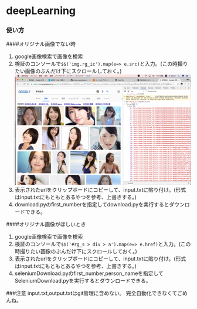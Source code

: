 # deepLearning

### 使い方
####オリジナル画像でない時
1. google画像検索で画像を検索
2. 検証のコンソールで`$$('img.rg_ic').map(e=> e.src)`と入力。(この時撮りたい画像のぶんだけ下にスクロールしておく。)　
![screenshot1](screenshot1.png "screenshot1")
3. 表示されたurlをクリップボードにコピーして、input.txtに貼り付け。(形式はinput.txtにもともとあるやつを参考、上書きする。)
4. download.pyのfirst_numberを指定してdownload.pyを実行するとダウンロードできる。

####オリジナル画像がほしいとき
1. google画像検索で画像を検索
2. 検証のコンソールで`$$('#rg_s > div > a').map(e=> e.href)`と入力。(この時撮りたい画像のぶんだけ下にスクロールしておく。)　
3. 表示されたurlをクリップボードにコピーして、input.txtに貼り付け。(形式はinput.txtにもともとあるやつを参考、上書きする。)
4. seleniumDownload.pyのfirst_number,person_nameを指定してSeleniumDownload.pyを実行するとダウンロードできる。

###注意
input.txt,output.txtはgit管理に含めない。
完全自動化できなくてごめんね。
